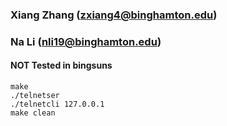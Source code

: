 ### Xiang Zhang  (zxiang4@binghamton.edu)
### Na Li  (nli19@binghamton.edu)
#### NOT Tested in bingsuns
`make`<br>
`./telnetser`<br>
`./telnetcli 127.0.0.1`<br>
`make clean`
